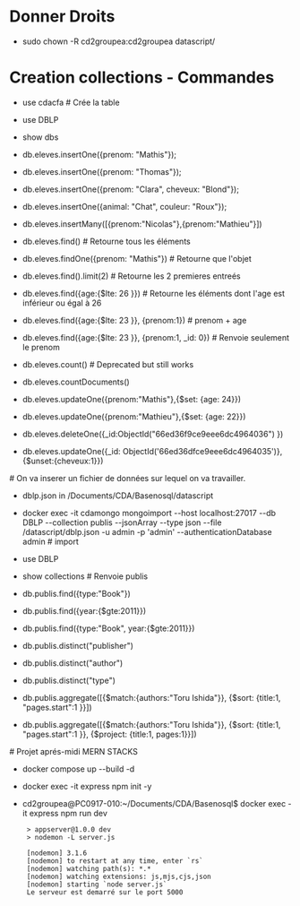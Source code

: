 # Donner Droits 
 - sudo chown -R cd2groupea:cd2groupea datascript/

# Creation collections - Commandes

 - use cdacfa # Crée la table
 - use DBLP
 - show dbs

 - db.eleves.insertOne({prenom: "Mathis"});
 - db.eleves.insertOne({prenom: "Thomas"});
 - db.eleves.insertOne({prenom: "Clara", cheveux: "Blond"});
 - db.eleves.insertOne({animal: "Chat", couleur: "Roux"});

 - db.eleves.insertMany([{prenom:"Nicolas"},{prenom:"Mathieu"}])

 - db.eleves.find() # Retourne tous les éléments
 - db.eleves.findOne({prenom: "Mathis"}) # Retourne que l'objet
 - db.eleves.find().limit(2) # Retourne les 2 premieres entreés
 - db.eleves.find({age:{$lte: 26 }})  # Retourne les éléments dont l'age est inférieur ou égal à 26
 - db.eleves.find({age:{$lte: 23 }}, {prenom:1}) # prenom + age
 - db.eleves.find({age:{$lte: 23 }}, {prenom:1, _id: 0}) # Renvoie seulement le prenom

 - db.eleves.count() # Deprecated but still works
 - db.eleves.countDocuments()

 - db.eleves.updateOne({prenom:"Mathis"},{$set: {age: 24}})
 - db.eleves.updateOne({prenom:"Mathieu"},{$set: {age: 22}})

 - db.eleves.deleteOne({_id:ObjectId("66ed36f9ce9eee6dc4964036") })

 - db.eleves.updateOne({_id: ObjectId('66ed36dfce9eee6dc4964035')}, {$unset:{cheveux:1}})


# On va inserer un fichier de données sur lequel on va travailler.
 - dblp.json in /Documents/CDA/Basenosql/datascript
 - docker exec -it cdamongo mongoimport --host localhost:27017 --db DBLP --collection publis --jsonArray --type json --file /datascript/dblp.json -u admin -p 'admin' --authenticationDatabase admin # import
 - use DBLP 
 - show collections # Renvoie publis

 - db.publis.find({type:"Book"})
 - db.publis.find({year:{$gte:2011}})
 - db.publis.find({type:"Book", year:{$gte:2011}})

 - db.publis.distinct("publisher")
 - db.publis.distinct("author")
 - db.publis.distinct("type")

 - db.publis.aggregate([{$match:{authors:"Toru Ishida"}}, {$sort: {title:1, "pages.start":1 }}])
 - db.publis.aggregate([{$match:{authors:"Toru Ishida"}}, {$sort: {title:1, "pages.start":1 }}, {$project: {title:1, pages:1}}])



 # Projet aprés-midi MERN STACKS
 - docker compose up --build -d
 - docker exec -it express npm init -y

 - cd2groupea@PC0917-010:~/Documents/CDA/Basenosql$ docker exec -it express npm run dev

        > appserver@1.0.0 dev
        > nodemon -L server.js

        [nodemon] 3.1.6
        [nodemon] to restart at any time, enter `rs`
        [nodemon] watching path(s): *.*
        [nodemon] watching extensions: js,mjs,cjs,json
        [nodemon] starting `node server.js`
        Le serveur est demarré sur le port 5000



